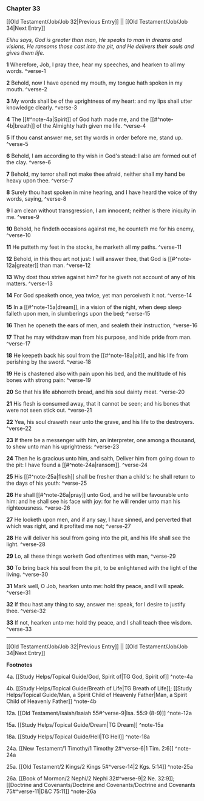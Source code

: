### Chapter 33

[[Old Testament/Job/Job 32|Previous Entry]]  ||  [[Old Testament/Job/Job 34|Next Entry]]

*Elihu says, God is greater than man, He speaks to man in dreams and visions, He ransoms those cast into the pit, and He delivers their souls and gives them life.*

**1**  Wherefore, Job, I pray thee, hear my speeches, and hearken to all my words. ^verse-1

**2**  Behold, now I have opened my mouth, my tongue hath spoken in my mouth. ^verse-2

**3**  My words shall be of the uprightness of my heart: and my lips shall utter knowledge clearly. ^verse-3

**4**  The [[#^note-4a|Spirit]] of God hath made me, and the [[#^note-4b|breath]] of the Almighty hath given me life. ^verse-4

**5**  If thou canst answer me, set thy words in order before me, stand up. ^verse-5

**6**  Behold, I am according to thy wish in God's stead: I also am formed out of the clay. ^verse-6

**7**  Behold, my terror shall not make thee afraid, neither shall my hand be heavy upon thee. ^verse-7

**8**  Surely thou hast spoken in mine hearing, and I have heard the voice of thy words, saying, ^verse-8

**9**  I am clean without transgression, I am innocent; neither is there iniquity in me. ^verse-9

**10**  Behold, he findeth occasions against me, he counteth me for his enemy, ^verse-10

**11**  He putteth my feet in the stocks, he marketh all my paths. ^verse-11

**12**  Behold, in this thou art not just: I will answer thee, that God is [[#^note-12a|greater]] than man. ^verse-12

**13**  Why dost thou strive against him? for he giveth not account of any of his matters. ^verse-13

**14**  For God speaketh once, yea twice, yet man perceiveth it not. ^verse-14

**15**  In a [[#^note-15a|dream]], in a vision of the night, when deep sleep falleth upon men, in slumberings upon the bed; ^verse-15

**16**  Then he openeth the ears of men, and sealeth their instruction, ^verse-16

**17**  That he may withdraw man from his purpose, and hide pride from man. ^verse-17

**18**  He keepeth back his soul from the [[#^note-18a|pit]], and his life from perishing by the sword. ^verse-18

**19**  He is chastened also with pain upon his bed, and the multitude of his bones with strong pain: ^verse-19

**20**  So that his life abhorreth bread, and his soul dainty meat. ^verse-20

**21**  His flesh is consumed away, that it cannot be seen; and his bones that were not seen stick out. ^verse-21

**22**  Yea, his soul draweth near unto the grave, and his life to the destroyers. ^verse-22

**23**  If there be a messenger with him, an interpreter, one among a thousand, to shew unto man his uprightness: ^verse-23

**24**  Then he is gracious unto him, and saith, Deliver him from going down to the pit: I have found a [[#^note-24a|ransom]]. ^verse-24

**25**  His [[#^note-25a|flesh]] shall be fresher than a child's: he shall return to the days of his youth: ^verse-25

**26**  He shall [[#^note-26a|pray]] unto God, and he will be favourable unto him: and he shall see his face with joy: for he will render unto man his righteousness. ^verse-26

**27**  He looketh upon men, and if any say, I have sinned, and perverted that which was right, and it profited me not; ^verse-27

**28**  He will deliver his soul from going into the pit, and his life shall see the light. ^verse-28

**29**  Lo, all these things worketh God oftentimes with man, ^verse-29

**30**  To bring back his soul from the pit, to be enlightened with the light of the living. ^verse-30

**31**  Mark well, O Job, hearken unto me: hold thy peace, and I will speak. ^verse-31

**32**  If thou hast any thing to say, answer me: speak, for I desire to justify thee. ^verse-32

**33**  If not, hearken unto me: hold thy peace, and I shall teach thee wisdom. ^verse-33


---
[[Old Testament/Job/Job 32|Previous Entry]]  ||  [[Old Testament/Job/Job 34|Next Entry]]


**Footnotes**


4a. [[Study Helps/Topical Guide/God, Spirit of|TG God, Spirit of]] ^note-4a

4b. [[Study Helps/Topical Guide/Breath of Life|TG Breath of Life]]; [[Study Helps/Topical Guide/Man, a Spirit Child of Heavenly Father|Man, a Spirit Child of Heavenly Father]] ^note-4b

12a. [[Old Testament/Isaiah/Isaiah 55#^verse-9|Isa. 55:9 (8-9)]] ^note-12a

15a. [[Study Helps/Topical Guide/Dream|TG Dream]] ^note-15a

18a. [[Study Helps/Topical Guide/Hell|TG Hell]] ^note-18a

24a. [[New Testament/1 Timothy/1 Timothy 2#^verse-6|1 Tim. 2:6]] ^note-24a

25a. [[Old Testament/2 Kings/2 Kings 5#^verse-14|2 Kgs. 5:14]] ^note-25a

26a. [[Book of Mormon/2 Nephi/2 Nephi 32#^verse-9|2 Ne. 32:9]]; [[Doctrine and Covenants/Doctrine and Covenants/Doctrine and Covenants 75#^verse-11|D&C 75:11]] ^note-26a